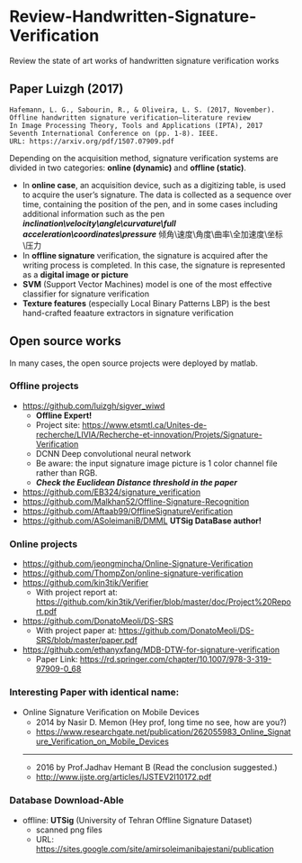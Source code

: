 # Review-Handwritten-Signature-Verification
Review the state of art works of handwritten signature verification works

## Paper Luizgh (2017)
```
Hafemann, L. G., Sabourin, R., & Oliveira, L. S. (2017, November).
Offline handwritten signature verification—literature review
In Image Processing Theory, Tools and Applications (IPTA), 2017 Seventh International Conference on (pp. 1-8). IEEE.
URL: https://arxiv.org/pdf/1507.07909.pdf
```
Depending on the acquisition method, signature verification systems are divided in two categories: **online (dynamic)** and **offline (static)**. 
- In **online case**, an acquisition device, such as a digitizing table, is used to acquire the user’s signature. The data is collected as a sequence over time, containing the position of the pen, and in some cases including additional information such as the pen __*inclination\velocity\angle\curvature\full acceleration\coordinates\pressure*__ 倾角\速度\角度\曲率\全加速度\坐标\压力
- In **offline signature** verification, the signature is acquired after the writing process is completed. In this case, the signature is represented as a __digital image or picture__
- **SVM** (Support Vector Machines) model is one of the most effective classifier for signature verification
- **Texture features** (especially Local Binary Patterns LBP) is the best hand-crafted feaature extractors in signature verification


## Open source works
In many cases, the open source projects were deployed by matlab. 
### Offline projects
- https://github.com/luizgh/sigver_wiwd  
  - **Offline Expert!** 
  - Project site: https://www.etsmtl.ca/Unites-de-recherche/LIVIA/Recherche-et-innovation/Projets/Signature-Verification
  - DCNN Deep convolutional neural network
  - Be aware: the input signature image picture is 1 color channel file rather than RGB.
  - *****Check the Euclidean Distance threshold in the paper*****
- https://github.com/EB324/signature_verification
- https://github.com/Malkhan52/Offline-Signature-Recognition 
- https://github.com/Aftaab99/OfflineSignatureVerification
- https://github.com/ASoleimaniB/DMML **UTSig DataBase author!**

### Online projects
- https://github.com/jeongmincha/Online-Signature-Verification
- https://github.com/ThompZon/online-signature-verification
- https://github.com/kin3tik/Verifier
  - With project report at: https://github.com/kin3tik/Verifier/blob/master/doc/Project%20Report.pdf
- https://github.com/DonatoMeoli/DS-SRS
  - With project paper at: https://github.com/DonatoMeoli/DS-SRS/blob/master/paper.pdf
- https://github.com/ethanyxfang/MDB-DTW-for-signature-verification
  - Paper Link: https://rd.springer.com/chapter/10.1007/978-3-319-97909-0_68

### Interesting Paper with identical name:
- Online Signature Veriﬁcation on Mobile Devices
  - 2014 by Nasir D. Memon (Hey prof, long time no see, how are you?)
  - https://www.researchgate.net/publication/262055983_Online_Signature_Verification_on_Mobile_Devices
  - --------------
  - 2016 by Prof.Jadhav Hemant B (Read the conclusion suggested.)
  - http://www.ijste.org/articles/IJSTEV2I10172.pdf


### Database Download-Able
- offline: **UTSig** (University of Tehran Offline Signature Dataset)
  - scanned png files
  - URL: https://sites.google.com/site/amirsoleimanibajestani/publication
